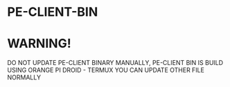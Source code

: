 # PE-CLIENT-BIN

# WARNING!
DO NOT UPDATE PE-CLIENT BINARY MANUALLY, PE-CLIENT BIN IS BUILD USING ORANGE PI DROID - TERMUX
YOU CAN UPDATE OTHER FILE NORMALLY
